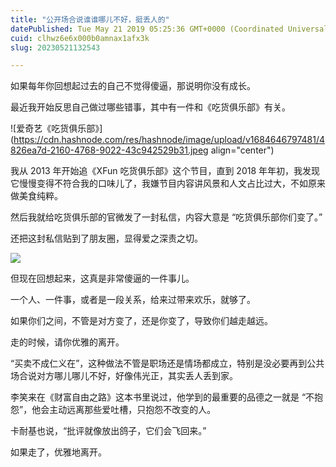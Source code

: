 ```yaml
---
title: "公开场合说谁谁哪儿不好，挺丢人的"
datePublished: Tue May 21 2019 05:25:36 GMT+0000 (Coordinated Universal Time)
cuid: clhwz6e6x000b0amnax1afx3k
slug: 20230521132543

---
```


如果每年你回想起过去的自己不觉得傻逼，那说明你没有成长。

最近我开始反思自己做过哪些错事，其中有一件和《吃货俱乐部》有关。

![爱奇艺《吃货俱乐部》](https://cdn.hashnode.com/res/hashnode/image/upload/v1684646797481/4826ea7d-2160-4768-9022-43c942529b31.jpeg align="center")

我从 2013 年开始追《XFun 吃货俱乐部》这个节目，直到 2018 年年初，我发现它慢慢变得不符合我的口味儿了，我嫌节目内容讲风景和人文占比过大，不如原来做美食纯粹。

然后我就给吃货俱乐部的官微发了一封私信，内容大意是 “吃货俱乐部你们变了。”

还把这封私信贴到了朋友圈，显得爱之深责之切。

![](url)

但现在回想起来，这真是非常傻逼的一件事儿。

一个人、一件事，或者是一段关系，给来过带来欢乐，就够了。

如果你们之间，不管是对方变了，还是你变了，导致你们越走越远。

走的时候，请你优雅的离开。

“买卖不成仁义在”，这种做法不管是职场还是情场都成立，特别是没必要再到公共场合说对方哪儿哪儿不好，好像伟光正，其实丢人丢到家。

李笑来在《财富自由之路》这本书里说过，他学到的最重要的品德之一就是 “不抱怨”，他会主动远离那些爱吐槽，只抱怨不改变的人。

卡耐基也说，“批评就像放出鸽子，它们会飞回来。”

如果走了，优雅地离开。